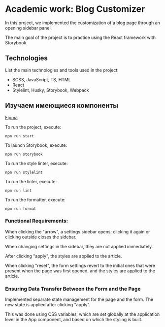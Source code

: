 # Academic work: Blog Customizer

In this project, we implemented the customization of a blog page through an opening sidebar panel.

The main goal of the project is to practice using the React framework with Storybook.

## Technologies

List the main technologies and tools used in the project:

- SCSS, JavaScript, TS, HTML
- React
- Stylelint, Husky, Storybook, Webpack

## Изучаем имеющиеся компоненты

[Figma](https://www.figma.com/file/FEeiiGLOsE7ktXbPpBxYoD/Custom-dropdown?type=design&node-id=0%3A1&mode=design&t=eXRJnWC6Xsuw0qR4-1)

To run the project, execute:

```
npm run start
```

To launch Storybook, execute:

```
npm run storybook
```

To run the style linter, execute:

```
npm run stylelint
```

To run the linter, execute:

```
npm run lint
```

To run the formatter, execute:

```
npm run format
```

### Functional Requirements:

When clicking the "arrow", a settings sidebar opens; clicking it again or clicking outside closes the sidebar.

When changing settings in the sidebar, they are not applied immediately.

After clicking "apply", the styles are applied to the article.

When clicking "reset", the form settings revert to the initial ones that were present when the page was first opened, and the styles are applied to the article.

### Ensuring Data Transfer Between the Form and the Page

Implemented separate state management for the page and the form. The new state is applied after clicking "apply".

This was done using CSS variables, which are set globally at the application level in the App component, and based on which the styling is built.
